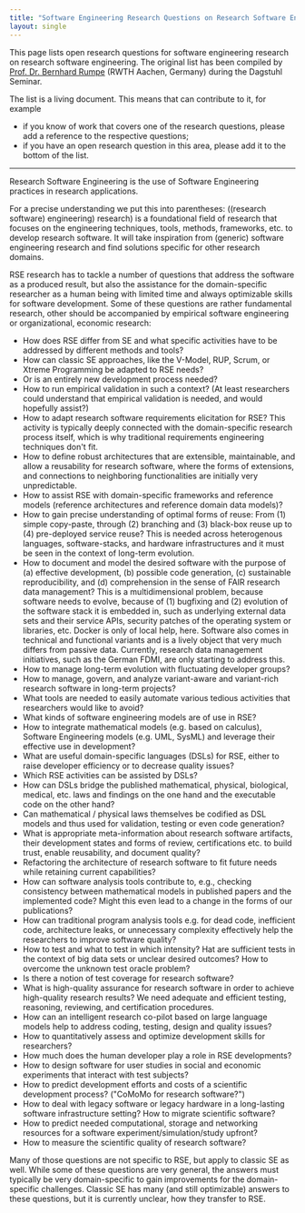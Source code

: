 ```yaml
---
title: "Software Engineering Research Questions on Research Software Engineering"
layout: single
---
```

This page lists open research questions for software engineering research on research software engineering.
The original list has been compiled by [Prof. Dr. Bernhard Rumpe](https://se-rwth.github.io/staff/Bernhard.Rumpe/) (RWTH Aachen, Germany) during the Dagstuhl Seminar.

The list is a living document.
This means that can contribute to it, for example

- if you know of work that covers one of the research questions, please add a reference to the respective questions;
- if you have an open research question in this area, please add it to the bottom of the list.

---

Research Software Engineering is the use of Software Engineering practices in research applications.

For a precise understanding we put this into parentheses: ((research software) engineering) research) is a foundational field of research that focuses on the engineering techniques, tools, methods, frameworks, etc. to develop research software. It will take inspiration from (generic) software engineering research and find solutions specific for other research domains.

RSE research has to tackle a number of questions that
address the software as a produced result, but also the assistance for the domain-specific researcher as a human being with limited time and always optimizable skills for software development. Some of these questions are rather fundamental research, other should be accompanied by empirical software engineering or organizational, economic research:

- How does RSE differ from SE and what specific activities have to be addressed by different methods and tools?
- How can classic SE approaches, like the V-Model, RUP, Scrum, or Xtreme Programming be adapted to RSE needs?
- Or is an entirely new development process needed?
- How to run empirical validation in such a context? (At least researchers could understand that empirical validation is needed, and would hopefully assist?)
- How to adapt research software requirements elicitation for RSE? This activity is typically deeply connected with the domain-specific research process itself, which is why traditional requirements engineering techniques don't fit.
- How to define robust architectures that are extensible, maintainable, and allow a reusability for research software, where the forms of extensions, and connections to neighboring functionalities are initially very unpredictable.
- How to assist RSE with domain-specific frameworks and reference models (reference architectures and reference domain data models)?
- How to gain precise understanding of optimal forms of reuse: From (1) simple copy-paste, through (2) branching and (3) black-box reuse up to (4) pre-deployed service reuse? This is needed across heterogenous languages, software-stacks, and hardware infrastructures and it must be seen in the context of long-term evolution.
- How to document and model the desired software with the purpose of (a) effective development, (b) possible code generation, (c) sustainable reproducibility, and (d) comprehension in the sense of FAIR research data management? This is a multidimensional problem, because software needs to evolve, because of (1) bugfixing and (2) evolution of the software stack it is embedded in, such as underlying external data sets and their service APIs, security patches of the operating system or libraries, etc. Docker is only of local help, here. Software also comes in technical and functional variants and is a lively object that very much differs from passive data. Currently, research data management initiatives, such as the German FDMI, are only starting to address this.
- How to manage long-term evolution with fluctuating developer groups?
- How to manage, govern, and analyze variant-aware and variant-rich research software in long-term projects?
- What tools are needed to easily automate various tedious activities that researchers would like to avoid?
- What kinds of software engineering models are of use in RSE?
- How to integrate mathematical models (e.g. based on calculus), Software Engineering models (e.g. UML, SysML) and leverage their effective use in development?
- What are useful domain-specific languages (DSLs) for RSE, either to raise developer efficiency or to decrease quality issues?
- Which RSE activities can be assisted by DSLs?
- How can DSLs bridge the published mathematical, physical, biological, medical, etc. laws and findings on the one hand and the executable code on the other hand?
- Can mathematical / physical laws themselves be codified as DSL models and thus used for validation, testing or even code generation?
- What is appropriate meta-information about research software artifacts, their development states and forms of review, certifications etc. to build trust, enable reusability, and document quality?
- Refactoring the architecture of research software to fit future needs while retaining current capabilities?
- How can software analysis tools contribute to, e.g., checking consistency between mathematical models in published papers and the implemented code? Might this even lead to a change in the forms of our publications?
- How can traditional program analysis tools e.g. for dead code, inefficient code, architecture leaks, or unnecessary complexity effectively help the researchers to improve software quality?
- How to test and what to test in which intensity? Hat are sufficient tests in the context of big data sets or unclear desired outcomes? How to overcome the unknown test oracle problem?
- Is there a notion of test coverage for research software?
- What is high-quality assurance for research software in order to achieve high-quality research results? We need adequate and efficient testing, reasoning, reviewing, and certification procedures.
- How can an intelligent research co-pilot based on large language models help to address coding, testing, design and quality issues?
- How to quantitatively assess and optimize development skills for researchers?
- How much does the human developer play a role in RSE developments?
- How to design software for user studies in social and economic experiments that interact with test subjects?
- How to predict development efforts and costs of a scientific development process? ("CoMoMo for research software?")
- How to deal with legacy software or legacy hardware in a long-lasting software infrastructure setting? How to migrate scientific software?
- How to predict needed computational, storage and networking resources for a software experiment/simulation/study upfront?
- How to measure the scientific quality of research software?

Many of those questions are not specific to RSE, but apply to classic SE as well. While some of these questions are very general, the answers must typically be very domain-specific to gain improvements for the domain-specific challenges. Classic SE has many (and still optimizable) answers to these questions, but it is currently unclear, how they transfer to RSE.

